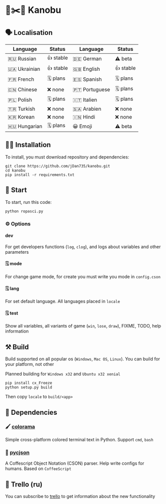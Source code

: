 # 🗿✂️📄 Kanobu
## 🗣 Localisation
| Language      | Status    | Language    | Status   |
|---------------|-----------|-------------|----------|
| 🇷🇺 Russian    | 👍 stable | 🇩🇪 German     | ⚠️ beta  |
| 🇺🇦 Ukrainian  | 👍 stable | 🇬🇧 English    | 👍 stable |
| 🇫🇷 French     | 🗓 plans  | 🇪🇸 Spanish    | 🗓 plans |
| 🇨🇳 Chinese    | ❌ none   | 🇵🇹 Portuguese | 🗓 plans |
| 🇵🇱 Polish     | 🗓 plans   | 🇮🇹 Italien    | 🗓 plans  |
| 🇹🇷 Turkish    | ❌ none   | 🇸🇦 Arabien    | ❌ none  |
| 🇰🇷 Korean     | ❌ none   | 🇮🇳 Hindi      | ❌ none  |
| 🇭🇺 Hungarian  | 🗓 plans  | 😀 Emoji     | ⚠️ beta  |

## 🧑‍💻 Installation
To install, you must download repository and dependencies:
```
git clone https://github.com/jDan735/kanobu.git
cd kanobu
pip install -r requirements.txt
```
## 🚀 Start
To start, run this code:
```
python ropasci.py
```
### ⚙️ Options
#### dev
For get developers functions (`log`, `clog`), and logs about variables and other parameters
#### 🗓 mode
For change game mode, for create you must write you mode in `config.cson`
#### 🗓 lang
For set default language. All languages placed in `locale`
#### 🗓 test
Show all variables, all variants of game (`win`, `lose`, `draw`), FIXME, TODO, help information
## ⚒ Build
Build supported on all popular os (`Windows`, `Mac OS`, `Linux`). You can build for your platform, not other

Planned building for `Windows x32` and `Ubuntu x32 xenial`
```
pip install cx_Freeze
python setup.py build
```
Then copy `locale` to `build/<app>`
## 🔨 Dependencies
### 🖌 [colorama](https://github.com/tartley/colorama)
Simple cross-platform colored terminal text in Python. Support `cmd`, `bash`
### 📄 [pycjson](https://github.com/avakar/pycson)
A Coffescript Object Notation (CSON) parser. Help write configs for humans. Based on `CoffeeScript`
## 📰 Trello (ru)
You can subscribe to [trello](https://trello.com/b/o0ozs1XT) to get information about the new functionality
